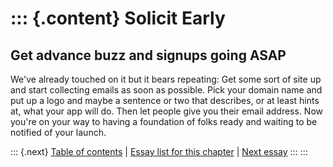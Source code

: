 ::: {.content}
Solicit Early
=============

Get advance buzz and signups going ASAP
---------------------------------------

We\'ve already touched on it but it bears repeating: Get some sort of
site up and start collecting emails as soon as possible. Pick your
domain name and put up a logo and maybe a sentence or two that
describes, or at least hints at, what your app will do. Then let people
give you their email address. Now you\'re on your way to having a
foundation of folks ready and waiting to be notified of your launch.

::: {.next}
[Table of contents](toc.php) \| [Essay list for this
chapter](toc.php#ch13) \| [Next
essay](ch13_Promote_Through_Education.php)
:::
:::
